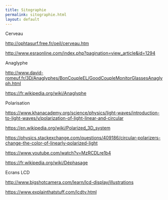```yaml
---
title: Sitographie
permalink: sitographie.html
layout: default
---
```


<div class="sources">

Cerveau

<http://ophtasurf.free.fr/oeil/cerveau.htm>

<http://www.esraonline.com/index.php?pagination=view_article&id=1294>

Anaglyphe 

<http://www.david-romeuf.fr/3D/Anaglyphes/BonCoupleEL/GoodCoupleMonitorGlassesAnaglyph.html>

<https://fr.wikipedia.org/wiki/Anaglyphe>

Polarisation

<https://www.khanacademy.org/science/physics/light-waves/introduction-to-light-waves/v/polarization-of-light-linear-and-circular>

<https://en.wikipedia.org/wiki/Polarized_3D_system>

<https://physics.stackexchange.com/questions/409186/circular-polarizers-change-the-color-of-linearly-polarized-light>

<https://www.youtube.com/watch?v=MzRCDLre1b4>

<https://fr.wikipedia.org/wiki/Déphasage>

Ecrans LCD

<http://www.bigshotcamera.com/learn/lcd-display/illustrations>

<https://www.explainthatstuff.com/lcdtv.html>




</div>
